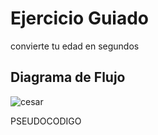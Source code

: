 # Ejercicio Guiado
convierte tu edad en segundos

## Diagrama de Flujo

![cesar](https://user-images.githubusercontent.com/32310087/31368849-d37ea7f2-ad45-11e7-8ced-c569dd0ef176.png)

PSEUDOCODIGO

